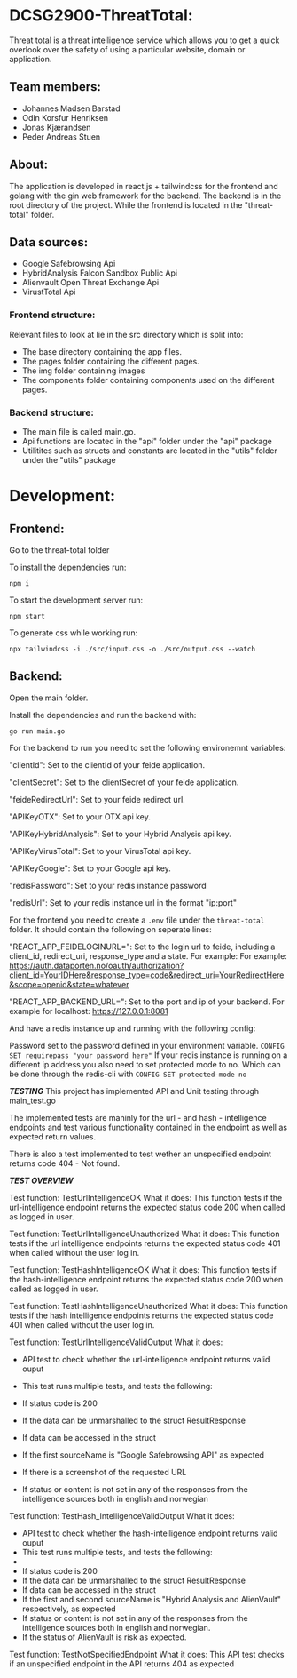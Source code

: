 # DCSG2900-ThreatTotal:

Threat total is a threat intelligence service which allows you to get a quick overlook over the safety of using a particular website, 
domain or application. 

## Team members:

* Johannes Madsen Barstad
* Odin Korsfur Henriksen
* Jonas Kjærandsen
* Peder Andreas Stuen

## About:

The application is developed in react.js + tailwindcss for the frontend and golang with the gin web framework for the backend.
The backend is in the root directory of the project.
While the frontend is located in the "threat-total" folder.

## Data sources:
- Google Safebrowsing Api
- HybridAnalysis Falcon Sandbox Public Api
- Alienvault Open Threat Exchange Api
- VirustTotal Api


### Frontend structure:
Relevant files to look at lie in the src directory which is split into:
- The base directory containing the app files.
- The pages folder containing the different pages.
- The img folder containing images
- The components folder containing components used on the different pages.

### Backend structure:
- The main file is called main.go.
- Api functions are located in the "api" folder under the "api" package
- Utilitites such as structs and constants are located in the "utils" folder under the "utils" package


# Development:

## Frontend:

Go to the threat-total folder

To install the dependencies run:

`npm i`

To start the development server run:

`npm start`

To generate css while working run:

`npx tailwindcss -i ./src/input.css -o ./src/output.css --watch`

## Backend:

Open the main folder.

Install the dependencies and run the backend with:

`go run main.go`

For the backend to run you need to set the following environemnt variables:

"clientId": Set to the clientId of your feide application.

"clientSecret": Set to the clientSecret of your feide application.

"feideRedirectUrl": Set to your feide redirect url.

"APIKeyOTX": Set to your OTX api key.

"APIKeyHybridAnalysis": Set to your Hybrid Analysis api key.

"APIKeyVirusTotal": Set to your VirusTotal api key.

"APIKeyGoogle": Set to your Google api key.

"redisPassword": Set to your redis instance password

"redisUrl": Set to your redis instance url in the format "ip:port"

For the frontend you need to create a `.env` file under the `threat-total` folder. It should contain the following on seperate lines:

"REACT_APP_FEIDELOGINURL=": Set to the login url to feide, including a client_id, redirect_uri, response_type and a state. For example:
For example: https://auth.dataporten.no/oauth/authorization?client_id=YourIDHere&response_type=code&redirect_uri=YourRedirectHere&scope=openid&state=whatever

"REACT_APP_BACKEND_URL=": Set to the port and ip of your backend. For example for localhost: https://127.0.0.1:8081

And have a redis instance up and running with the following config:

Password set to the password defined in your environment variable.
`CONFIG SET requirepass "your password here"`
If your redis instance is running on a different ip address you also need to set
protected mode to no.
Which can be done through the redis-cli with `CONFIG SET protected-mode no`

***TESTING***
This project has implemented API and Unit testing through main_test.go

The implemented tests are maninly for the url - and hash - intelligence endpoints and test various functionality contained in the endpoint as well as expected return values.

There is also a test implemented to test wether an unspecified endpoint returns code 404 - Not found. 

***TEST OVERVIEW***

Test function: TestUrlIntelligenceOK
What it does: This function tests if the url-intelligence endpoint returns the expected status code 200 when called as logged in user.

Test function: TestUrlIntelligenceUnauthorized
What it does: This function tests if the url intelligence endpoints returns the expected status code 401 when called without the user log in.

Test function: TestHashIntelligenceOK
What it does: This function tests if the hash-intelligence endpoint returns the expected status code 200 when called as logged in user.

Test function: TestHashIntelligenceUnauthorized
What it does: This function tests if the hash intelligence endpoints returns the expected status code 401 when called without the user log in.

Test function: TestUrlIntelligenceValidOutput
What it does: 
* API test to check whether the url-intelligence endpoint returns valid ouput
* This test runs multiple tests, and tests the following:

* If status code is 200
* If the data can be unmarshalled to the struct ResultResponse
* If data can be accessed in the struct
* If the first sourceName is "Google Safebrowsing API" as expected
* If there is a screenshot of the requested URL
* If status or content is not set in any of the responses from the intelligence sources both in english and norwegian


Test function: TestHash_IntelligenceValidOutput
What it does:
* API test to check whether the hash-intelligence endpoint returns valid ouput
* This test runs multiple tests, and tests the following:
*
* If status code is 200
* If the data can be unmarshalled to the struct ResultResponse
* If data can be accessed in the struct
* If the first and second sourceName is "Hybrid Analysis and AlienVault" respectively, as expected
* If status or content is not set in any of the responses from the intelligence sources both in english and norwegian.
* If the status of AlienVault is risk as expected.


Test function: TestNotSpecifiedEndpoint
What it does:  This API test checks if an unspecified endpoint in the API returns 404 as expected 
